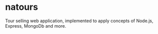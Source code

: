 # natours
Tour selling web application, implemented to apply concepts of Node.js, Express, MongoDb and more.
